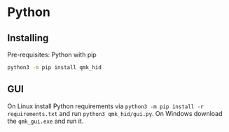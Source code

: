 # Python

## Installing

Pre-requisites: Python with pip

```sh
python3 -m pip install qmk_hid
```

## GUI

On Linux install Python requirements via `python3 -m pip install -r requirements.txt` and run `python3 qmk_hid/gui.py`.
On Windows download the `qmk_gui.exe` and run it.
